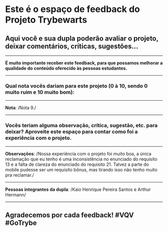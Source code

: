 # Este é o espaço de feedback do Projeto Trybewarts
## Aqui você e sua dupla poderão avaliar o projeto, deixar comentários, críticas, sugestões...

---

**É muito importante receber este feedback, para que possamos melhorar a qualidade do conteúdo oferecido às pessoas estudantes.**

---

### Qual nota vocês dariam para este projeto (0 à 10, sendo 0 muito ruim e 10 muito bom):

---

**Nota**: /Nota 9./

---

### Vocês teriam alguma observação, crítica, sugestão, etc. para deixar? Aproveite este espaço para contar como foi a experiência com o projeto.

---

**Observações**: /Nossa experiência com o projeto foi muito boa, a única reclamação que eu tenho é uma inconsistência no enunciado do requisito 13 e a falta de clareza do enunciado do requisito 21. Talvez a parte do mobile pudesse ser um requisito bônus, mas tirando isso não tenho muito pra reclamar./

---

**Pessoas integrantes da dupla**: /Kaio Henrique Pereira Santos e Arthur Hermann/

---

## Agradecemos por cada feedback! #VQV #GoTrybe
